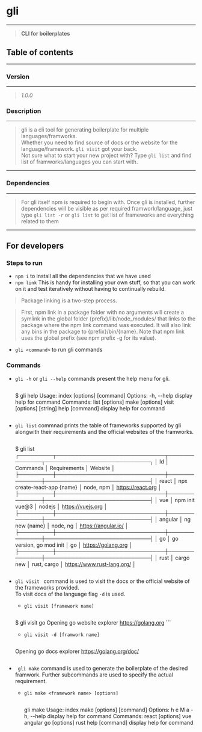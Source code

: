 # gli
----
>**CLI for boilerplates**

[//]: <> (I know exaggeration but jab koi catchphrase aega to daal denge)
## Table of contents

[//]: <> (we could use this to go to required page when and if docs become too much)
---
    
### Version 
---
> *1.0.0*

### Description

[//]: <> (languges ya framework ya kya?)
---
> gli is a cli tool for generating boilerplate for multiple languages/framworks.  
> Whether you need to find source of docs or the website for the language/framework. ```gli visit``` got your back.  
> Not sure what to start your new project with? Type ```gli list``` and find list of framworks/languages you can start with.
---
### Dependencies
---
> For gli itself npm is required to begin with. 
> Once gli is installed, further dependencies will be visible as per required framwork/language, just type ```gli list -r``` or ```gli list``` to get list of frameworks and everything related to them

---
## For developers
### Steps to run
- ```npm i``` to install all the dependencies that we have used
- ```npm link``` This is handy for installing your own stuff, so that you can work on it and test iteratively without having to continually rebuild.  

> Package linking is a two-step process.  

> First, npm link in a package folder with no arguments will create a symlink in the global folder {prefix}/lib/node_modules/<package> that links to the package where the npm link command was executed. It will also link any bins in the package to {prefix}/bin/{name}. Note that npm link uses the global prefix (see npm prefix -g for its value).

- ```gli <command>``` to run gli commands
### Commands
- ```gli -h``` or ```gli --help``` commands present the help menu for gli.

    > ``` 
    $ gli help
    Usage: index [options] [command]
    Options:
    -h, --help                display help for command
    Commands:
      list [options]
      make [options]
      visit [options] [string]
      help [command]            display help for command
    ```
- ```gli list``` commnad prints the table of frameworks supported by gli alongwith their requirements and the official websites of the framworks.
    >``` 
    $ gli list
┌─────────┬─────────────────────────────┬──────────────┬────────────────────────────┐
│ Id      │ Commands                    │ Requirements │ Website                    │
├─────────┼─────────────────────────────┼──────────────┼────────────────────────────┤
│ react   │ npx create-react-app {name} │ node, npm    │ https://react.org          │
├─────────┼─────────────────────────────┼──────────────┼────────────────────────────┤
│ vue     │ npm init vue@3              │ nodejs       │ https://vuejs.org          │
├─────────┼─────────────────────────────┼──────────────┼────────────────────────────┤
│ angular │ ng new {name}               │ node, ng     │ https://angular.io/        │
├─────────┼─────────────────────────────┼──────────────┼────────────────────────────┤
│ go      │ go version, go mod init     │ go           │ https://golang.org         │
├─────────┼─────────────────────────────┼──────────────┼────────────────────────────┤
│ rust    │ cargo new                   │ rust, cargo  │ https://www.rust-lang.org/ │
    ```
- ```gli visit ``` command is used to visit the docs or the official website of the frameworks provided.  
To visit docs of the language flag ```-d``` is used.
    - ```gli visit [framework name]```
    > ``` 
    $ gli visit go
    Opening go website
    explorer https://golang.org
        ```
    - ```gli visit -d [framwork name]```
    >```
    Opening go docs
    explorer https://golang.org/doc/
    ```
- ``` gli make``` command is used to generate the boilerplate of the desired framwork. Further subcommands are used to specify the actual requirement.
    - ```gli make <framework name> [options] ```
        >``` 
        gli make
        Usage: index make [options] [command]
        Options:
          h                e
          M                a
          -h, --help       display help for command
        Commands:
          react [options]
          vue
          angular
          go [options]
          rust
          help [command]   display help for command
        ```


